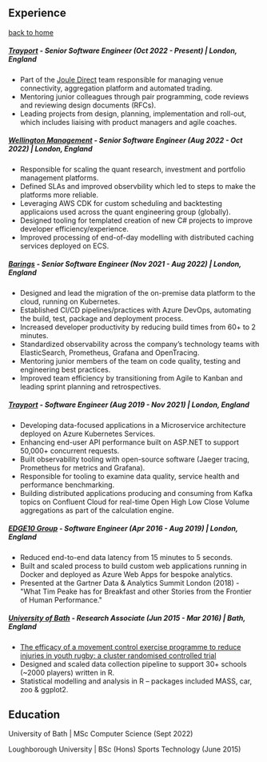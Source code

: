 
## Experience

[back to home](./index.md)

##### [Trayport](https://trayport.com/) - Senior Software Engineer (Oct 2022 - Present) | London, England

- Part of the [Joule Direct](https://www.trayport.com/traders/) team responsible for managing venue connectivity, aggregation platform and automated trading.
- Mentoring junior colleagues through pair programming, code reviews and reviewing design documents (RFCs).
- Leading projects from design, planning, implementation and roll-out, which includes liaising with product managers and agile coaches.


##### [Wellington Management](https://wellington.com/) - Senior Software Engineer (Aug 2022 - Oct 2022) | London, England

- Responsible for scaling the quant research, investment and portfolio management platforms.
- Defined SLAs and improved observbility which led to steps to make the platforms more reliable.
- Leveraging AWS CDK for custom scheduling and backtesting applicaions used across the quant engineering group (globally).
- Designed tooling for templated creation of new C# projects to improve developer efficiency/experience.
- Improved processing of end-of-day modelling with distributed caching services deployed on ECS.


##### [Barings](https://barings.com/) - Senior Software Engineer (Nov 2021 - Aug 2022) | London, England

- Designed and lead the migration of the on-premise data platform to the cloud, running on Kubernetes.
- Established CI/CD pipelines/practices with Azure DevOps, automating the build, test, package and deployment process.
- Increased developer productivity by reducing build times from 60+ to 2 minutes.
- Standardized observability across the company’s technology teams with ElasticSearch, Prometheus, Grafana and OpenTracing.
- Mentoring junior members of the team on code quality, testing and engineering best practices.
- Improved team efficiency by transitioning from Agile to Kanban and leading sprint planning and retrospectives.


##### [Trayport](https://trayport.com/) - Software Engineer (Aug 2019 - Nov 2021) | London, England

- Developing data-focused applications in a Microservice architecture deployed on Azure Kubernetes Services.
- Enhancing end-user API performance built on ASP.NET to support 50,000+ concurrent requests.
- Built observability tooling with open-source software (Jaeger tracing, Prometheus for metrics and Grafana).
- Responsible for tooling to examine data quality, service health and performance benchmarking.
- Building distributed applications producing and consuming from Kafka topics on Confluent Cloud for real-time 
Open High Low Close Volume aggregations as part of the calculation engine.


##### [EDGE10 Group](https://edge10group.com/) - Software Engineer (Apr 2016 - Aug 2019) | London, England

- Reduced end-to-end data latency from 15 minutes to 5 seconds.
- Built and scaled process to build custom web applications running in Docker and deployed as Azure Web 
Apps for bespoke analytics.
- Presented at the Gartner Data & Analytics Summit London (2018) - "What Tim Peake has for Breakfast and 
other Stories from the Frontier of Human Performance."


##### [University of Bath](https://www.bath.ac.uk/departments/department-for-health/) - Research Associate (Jun 2015 - Mar 2016) | Bath, England

- [The efficacy of a movement control exercise programme to reduce injuries in youth rugby: a cluster randomised controlled trial](https://bmjopensem.bmj.com/content/2/1/e000043) 
- Designed and scaled data collection pipeline to support 30+ schools (~2000 players) written in R.
- Statistical modelling and analysis in R – packages included MASS, car, zoo & ggplot2.


## Education

University of Bath | MSc Computer Science (Sept 2022)

Loughborough University | BSc (Hons) Sports Technology (June 2015)
